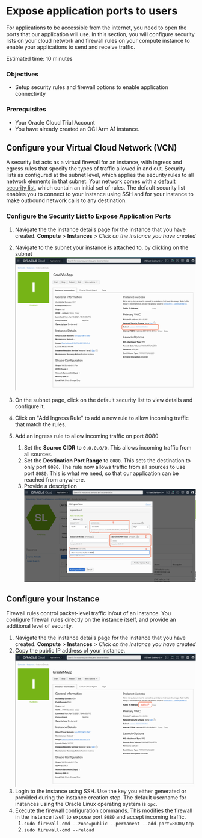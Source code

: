 # Expose application ports to users

For applications to be accessible from the internet, you need to open the ports that our application will use. In this section, you will configure security lists on your cloud network and firewall rules on your compute instance to enable your applications to send and receive traffic. 

Estimated time: 10 minutes

### Objectives

- Setup security rules and firewall options to enable application connectivity

### Prerequisites

- Your Oracle Cloud Trial Account
- You have already created an OCI Arm A1 instance.

## Configure your Virtual Cloud Network (VCN)
A security list acts as a virtual firewall for an instance, with ingress and egress rules that specify the types of traffic allowed in and out. Security lists as configured at the subnet level, which applies the security rules to all network elements in that subnet. Your network comes with a [default security list](https://docs.oracle.com/en-us/iaas/Content/Network/Concepts/securitylists.htm#Default), which contain an initial set of rules. The default security list enables you to connect to your instance using SSH and for your instance to make outbound network calls to any destination. 

### Configure the Security List to Expose Application Ports

1. Navigate the the instance details page for the instance that you have created. **Compute** >   **Instances**  > *Click on the instance you have created* 

1. Navigate to the subnet your instance is attached to, by clicking on the subnet
   ![select subnet](./images/01_setup_network_01.png)

1. On the subnet page, click on the default security list to view details and configure it.

1. Click on "Add Ingress Rule" to add a new rule to allow incoming traffic that match the rules.

1. Add an ingress rule to allow incoming traffic on port 8080
    1. Set the **Source CIDR** to `0.0.0.0/0`. This allows incoming traffic from all sources. 
    1. Set the **Destination Port Range** to `8080`. This sets the destination to only port `8080`. The rule now allows traffic from all sources to use port `8080`. This is what we need, so that our application can be reached from anywhere. 
    1. Provide a description 
    ![sec ingress rule ](./images/01_setup_network_04.png)

## Configure your Instance

Firewall rules control packet-level traffic in/out of an instance. You configure firewall rules directly on the instance itself, and provide an additional level of security.

1. Navigate the the instance details page for the instance that you have created. **Compute** >   **Instances**  > *Click on the instance you have created* 
1. Copy the public IP address of your instance. 
   ![select subnet](./images/01_setup_instance_firewall_01.png)
1. Login to the instance using SSH. Use the key you either generated or provided during the instance creation step. The default username for instances using the Oracle Linux operating system is `opc`.  
1. Execute the firewall configuration commands. This modifies the firewall in the instance itself to expose port `8080` and accept incoming traffic. 
    1. `sudo firewall-cmd --zone=public --permanent --add-port=8080/tcp`
    1. `sudo firewall-cmd --reload`
